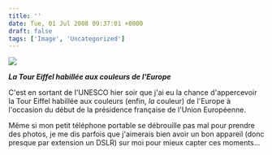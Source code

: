 ```yaml
---
title: ''
date: Tue, 01 Jul 2008 09:37:01 +0000
draft: false
tags: ['Image', 'Uncategorized']
---
```


![](https://madd0.files.wordpress.com/2008/07/rcxxgaq0navuvaqomnr4qi2m_500.jpg)

**_La Tour Eiffel habillée aux couleurs de l'Europe_**

C'est en sortant de l'UNESCO hier soir que j'ai eu la chance d'appercevoir la Tour Eiffel habillée aux couleurs (enfin, _la_ couleur) de l'Europe à l'occasion du début de la présidence française de l'Union Européenne.

Même si mon petit téléphone portable se débrouille pas mal pour prendre des photos, je me dis parfois que j'aimerais bien avoir un bon appareil (donc presque par extension un DSLR) sur moi pour mieux capter ces moments…